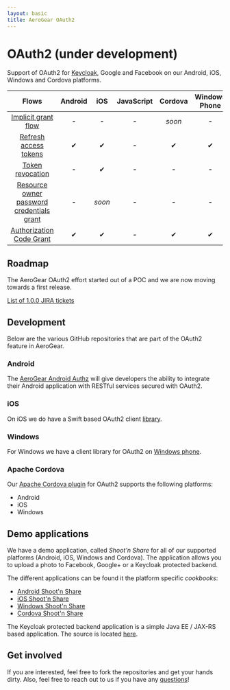 ```yaml
---
layout: basic
title: AeroGear OAuth2
---
```


# OAuth2 (under development)

Support of OAuth2 for [Keycloak](http://keycloak.jboss.org/), Google and Facebook on our Android, iOS, Windows and Cordova platforms.

| Flows          | Android | iOS | JavaScript | Cordova | Windows Phone |
|:---------------------:|:-------:|:---:|:----------:|:-------:|:-------------:|
|[Implicit grant flow](https://tools.ietf.org/html/rfc6749#section-4.2)|**-**|**-**|**-**|_soon_|**-**|
|[Refresh access tokens](https://tools.ietf.org/html/rfc6749#section-4.3)|&#10004;|&#10004;|**-**|&#10004;|&#10004;|
|[Token revocation](http://tools.ietf.org/html/rfc7009#section-2)|**-**|&#10004;|**-**|**-**|**-**|
|[Resource owner password credentials grant](https://tools.ietf.org/html/rfc6749#section-4.3) |**-**|_soon_|**-**|**-**|**-**|
|[Authorization Code Grant](https://tools.ietf.org/html/rfc6749#section-4.1)|&#10004;|&#10004;|**-**|&#10004;|&#10004;|

## Roadmap

The AeroGear OAuth2 effort started out of a POC and we are now moving towards a first release. 

[List of 1.0.0 JIRA tickets](https://issues.jboss.org/browse/AGSEC-180)

## Development

Below are the various GitHub repositories that are part of the OAuth2 feature in AeroGear.

### Android

The [AeroGear Android Authz](https://github.com/aerogear/aerogear-android-authz) will give developers the ability to integrate their Android application with RESTful services secured with OAuth2.

### iOS

On iOS we do have a Swift based OAuth2 client [library](https://github.com/aerogear/aerogear-ios-oauth2).

### Windows

For Windows we have a client library for OAuth2 on [Windows phone](https://github.com/aerogear/aerogear-windows-oauth2).

### Apache Cordova

Our [Apache Cordova plugin](https://github.com/aerogear/aerogear-oauth2-cordova) for OAuth2 supports the following platforms:

* Android
* iOS
* Windows

## Demo applications 

We have a demo application, called _Shoot'n Share_ for all of our supported platforms (Android, iOS, Windows and Cordova). The application allows you to upload a photo to Facebook, Google+ or a Keycloak protected backend.

The different applications can be found it the platform specific _cookbooks_:

* [Android Shoot'n Share](https://github.com/aerogear/aerogear-android-cookbook/tree/master/ShootAndShare)
* [iOS Shoot'n Share](https://github.com/aerogear/aerogear-ios-cookbook/tree/master/Shoot)
* [Windows Shoot'n Share](https://github.com/aerogear/aerogear-windows-cookbook/blob/master/Shoot/README.md)
* [Cordova Shoot'n Share](https://github.com/aerogear/aerogear-cordova-cookbook/tree/master/Shoot)

The Keycloak protected backend application is a simple Java EE / JAX-RS based application. The source is located [here](https://github.com/aerogear/aerogear-backend-cookbook/tree/master/Shoot).

## Get involved

If you are interested, feel free to fork the repositories and get your hands dirty. Also, feel free to reach out to us if you have any [questions](/community)!
